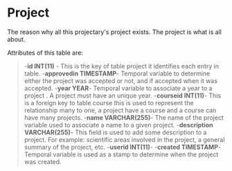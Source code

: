 Project
=============
The reason why all this projectary's project exists. The project is what is all about. 

Attributes of this table are:
>-**id INT(11)** - This is the key of table project it identifies each entry in table.
>-**approvedin TIMESTAMP**- Temporal variable to determine either the project was accepted or not, and if accepted when it was accepted.
>-**year YEAR**- Temporal variable to associate a year to a project . A project must have an unique year.
>-**courseid INT(11)**- This is a foreign key to table course this is used to represent the relationship many to one, a project have a course and a course can have many projects. 
>-**name VARCHAR(255)**- The name of the project variable used to associate a name to a given project.
>-**description VARCHAR(255)**- This field is used to add some description to a project. For example: scientific areas involved in the project, a general summary of the project, etc.
>-**userid INT(11)**- 
>-**created TIMESTAMP**- Temporal variable is used as a stamp to determine when the project was created.